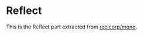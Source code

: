 # Reflect

This is the Reflect part extracted from [rocicorp/mono](https://github.com/rocicorp/mono).
